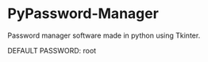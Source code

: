 # PyPassword-Manager
Password manager software made in python using Tkinter.

<p>DEFAULT PASSWORD: <span>root</span></p>
